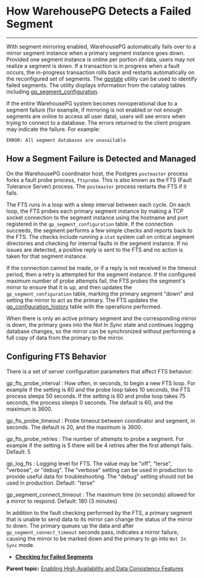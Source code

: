 # How WarehousePG Detects a Failed Segment
---

With segment mirroring enabled, WarehousePG automatically fails over to a mirror segment instance when a primary segment instance goes down. Provided one segment instance is online per portion of data, users may not realize a segment is down. If a transaction is in progress when a fault occurs, the in-progress transaction rolls back and restarts automatically on the reconfigured set of segments. The [gpstate](../../utility_guide/ref/gpstate.html) utility can be used to identify failed segments. The utility displays information from the catalog tables including [gp\_segment\_configuration](../../ref_guide/system_catalogs/gp_segment_configuration.html).

If the entire WarehousePG system becomes nonoperational due to a segment failure \(for example, if mirroring is not enabled or not enough segments are online to access all user data\), users will see errors when trying to connect to a database. The errors returned to the client program may indicate the failure. For example:

```
ERROR: All segment databases are unavailable
```

## <a id="howseg"></a>How a Segment Failure is Detected and Managed

On the WarehousePG coordinator host, the Postgres `postmaster` process forks a fault probe process, `ftsprobe`. This is also known as the FTS \(Fault Tolerance Server\) process. The `postmaster` process restarts the FTS if it fails.

The FTS runs in a loop with a sleep interval between each cycle. On each loop, the FTS probes each primary segment instance by making a TCP socket connection to the segment instance using the hostname and port registered in the `gp_segment_configuration` table. If the connection succeeds, the segment performs a few simple checks and reports back to the FTS. The checks include running a `stat` system call on critical segment directories and checking for internal faults in the segment instance. If no issues are detected, a positive reply is sent to the FTS and no action is taken for that segment instance.

If the connection cannot be made, or if a reply is not received in the timeout period, then a retry is attempted for the segment instance. If the configured maximum number of probe attempts fail, the FTS probes the segment's mirror to ensure that it is up, and then updates the `gp_segment_configuration` table, marking the primary segment "down" and setting the mirror to act as the primary. The FTS updates the [gp\_configuration\_history](../../ref_guide/system_catalogs/gp_configuration_history.html) table with the operations performed.

When there is only an active primary segment and the corresponding mirror is down, the primary goes into the *Not In Sync* state and continues logging database changes, so the mirror can be synchronized without performing a full copy of data from the primary to the mirror.

## <a id="confts"></a>Configuring FTS Behavior

There is a set of server configuration parameters that affect FTS behavior:

gp\_fts\_probe\_interval
:   How often, in seconds, to begin a new FTS loop. For example if the setting is 60 and the probe loop takes 10 seconds, the FTS process sleeps 50 seconds. If the setting is 60 and probe loop takes 75 seconds, the process sleeps 0 seconds. The default is 60, and the maximum is 3600.

gp\_fts\_probe\_timeout
:   Probe timeout between coordinator and segment, in seconds. The default is 20, and the maximum is 3600.

gp\_fts\_probe\_retries
:   The number of attempts to probe a segment. For example if the setting is 5 there will be 4 retries after the first attempt fails. Default: 5

gp\_log\_fts
:   Logging level for FTS. The value may be "off", "terse", "verbose", or "debug". The "verbose" setting can be used in production to provide useful data for troubleshooting. The "debug" setting should not be used in production. Default: "terse"

gp\_segment\_connect\_timeout
:   The maximum time \(in seconds\) allowed for a mirror to respond. Default: 180 \(3 minutes\)

In addition to the fault checking performed by the FTS, a primary segment that is unable to send data to its mirror can change the status of the mirror to down. The primary queues up the data and after `gp_segment_connect_timeout` seconds pass, indicates a mirror failure, causing the mirror to be marked down and the primary to go into `Not In Sync` mode.

-   **[Checking for Failed Segments](../ha/checking-for-failed-segments.html)**  


**Parent topic:** [Enabling High Availability and Data Consistency Features](../ha/enabling-high-availability-features.html)

